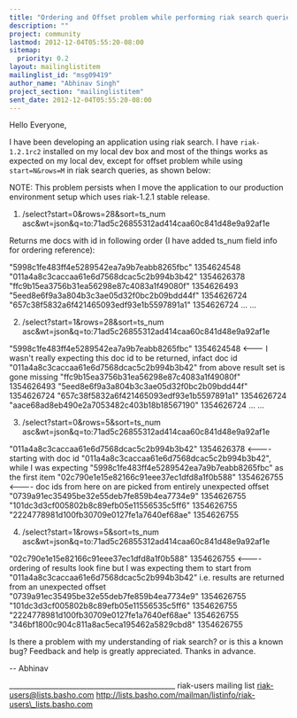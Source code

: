 ```yaml
---
title: "Ordering and Offset problem while performing riak search queries	against 1.2.1 stable"
description: ""
project: community
lastmod: 2012-12-04T05:55:20-08:00
sitemap:
  priority: 0.2
layout: mailinglistitem
mailinglist_id: "msg09419"
author_name: "Abhinav Singh"
project_section: "mailinglistitem"
sent_date: 2012-12-04T05:55:20-08:00
---
```



Hello Everyone,

I have been developing an application using riak search.
I have `riak-1.2.1rc2` installed on my local dev box and most of the things 
works as expected on my local dev,
except for offset problem while using `start=N&rows=M` in riak search queries, 
as shown below:

NOTE: This problem persists when I move the application to our production 
environment setup which uses riak-1.2.1 stable release.

1) /select?start=0&rows=28&sort=ts\_num 
asc&wt=json&q=to:71ad5c26855312ad414caa60c841d48e9a92af1e

Returns me docs with id in following order (I have added ts\_num field info for 
ordering reference):

"5998c1fe483ff4e5289542ea7a9b7eabb8265fbc" 1354624548
"011a4a8c3caccaa61e6d7568dcac5c2b994b3b42" 1354626378
"ffc9b15ea3756b31ea56298e87c4083a1f49080f" 1354626493
"5eed8e6f9a3a804b3c3ae05d32f0bc2b09bdd44f" 1354626724
"657c38f5832a6f421465093edf93e1b5597891a1" 1354626724
…
…

2) /select?start=1&rows=28&sort=ts\_num 
asc&wt=json&q=to:71ad5c26855312ad414caa60c841d48e9a92af1e

"5998c1fe483ff4e5289542ea7a9b7eabb8265fbc" 1354624548 &lt;--- I 
wasn't really expecting this doc id to be returned, infact doc id 
"011a4a8c3caccaa61e6d7568dcac5c2b994b3b42" from above result set is gone missing
"ffc9b15ea3756b31ea56298e87c4083a1f49080f" 1354626493
"5eed8e6f9a3a804b3c3ae05d32f0bc2b09bdd44f" 1354626724
"657c38f5832a6f421465093edf93e1b5597891a1" 1354626724
"aace68ad8eb490e2a7053482c403b18b18567190" 1354626724
…
…

3) /select?start=0&rows=5&sort=ts\_num 
asc&wt=json&q=to:71ad5c26855312ad414caa60c841d48e9a92af1e

"011a4a8c3caccaa61e6d7568dcac5c2b994b3b42" 1354626378 &lt;---- starting 
with doc id "011a4a8c3caccaa61e6d7568dcac5c2b994b3b42", while I was expecting 
"5998c1fe483ff4e5289542ea7a9b7eabb8265fbc" as the first item
"02c790e1e15e82166c91eee37ec1dfd8a1f0b588" 1354626755 &lt;---- doc ids 
from here on are picked from entirely unexpected offset
"0739a91ec35495be32e55deb7fe859b4ea7734e9" 1354626755
"101dc3d3cf005802b8c89efb05e11556535c5ff6" 1354626755
"2224778981d100fb30709e0127fe1a7640ef68ae" 1354626755

4) /select?start=1&rows=5&sort=ts\_num 
asc&wt=json&q=to:71ad5c26855312ad414caa60c841d48e9a92af1e

"02c790e1e15e82166c91eee37ec1dfd8a1f0b588" 1354626755 &lt;---- ordering 
of results look fine but I was expecting them to start from 
"011a4a8c3caccaa61e6d7568dcac5c2b994b3b42" i.e. results are returned from an 
unexpected offset
"0739a91ec35495be32e55deb7fe859b4ea7734e9" 1354626755
"101dc3d3cf005802b8c89efb05e11556535c5ff6" 1354626755
"2224778981d100fb30709e0127fe1a7640ef68ae" 1354626755
"346bf1800c904c811a8ac5eca195462a5829cbd8" 1354626755

Is there a problem with my understanding of riak search? or is this a known bug?
Feedback and help is greatly appreciated.
Thanks in advance.

--
Abhinav

\_\_\_\_\_\_\_\_\_\_\_\_\_\_\_\_\_\_\_\_\_\_\_\_\_\_\_\_\_\_\_\_\_\_\_\_\_\_\_\_\_\_\_\_\_\_\_
riak-users mailing list
riak-users@lists.basho.com
http://lists.basho.com/mailman/listinfo/riak-users\_lists.basho.com

